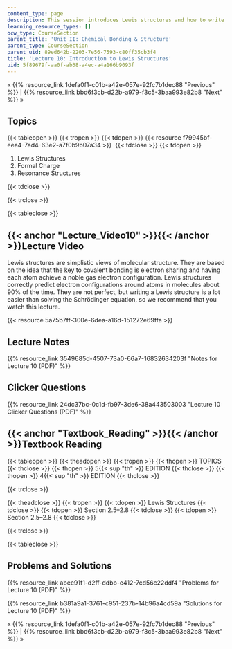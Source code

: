 ```yaml
---
content_type: page
description: This session introduces Lewis structures and how to write them.
learning_resource_types: []
ocw_type: CourseSection
parent_title: 'Unit II: Chemical Bonding & Structure'
parent_type: CourseSection
parent_uid: 89ed642b-2203-7e56-7593-c80ff35cb3f4
title: 'Lecture 10: Introduction to Lewis Structures'
uid: 5f89679f-aa0f-ab38-a4ec-a4a166b9093f
---
```


« {{% resource_link 1defa0f1-c01b-a42e-057e-92fc7b1dec88 "Previous" %}} | {{% resource_link bbd6f3cb-d22b-a979-f3c5-3baa993e82b8 "Next" %}} »

Topics
------

{{< tableopen >}}
{{< tropen >}}
{{< tdopen >}}
{{< resource f79945bf-eea4-7ad4-63e2-a7f0b9b07a34 >}} 
{{< tdclose >}}
{{< tdopen >}}


1.  Lewis Structures
2.  Formal Charge
3.  Resonance Structures


{{< tdclose >}}

{{< trclose >}}

{{< tableclose >}}

{{< anchor "Lecture_Video10" >}}{{< /anchor >}}Lecture Video
------------------------------------------------------------

Lewis structures are simplistic views of molecular structure. They are based on the idea that the key to covalent bonding is electron sharing and having each atom achieve a noble gas electron configuration. Lewis structures correctly predict electron configurations around atoms in molecules about 90% of the time. They are not perfect, but writing a Lewis structure is a lot easier than solving the Schrödinger equation, so we recommend that you watch this lecture.

{{< resource 5a75b7ff-300e-6dea-a16d-151272e69ffa >}}

Lecture Notes
-------------

{{% resource_link 3549685d-4507-73a0-66a7-16832634203f "Notes for Lecture 10 (PDF)" %}}

Clicker Questions
-----------------

{{% resource_link 24dc37bc-0c1d-fb97-3de6-38a443503003 "Lecture 10 Clicker Questions (PDF)" %}}

{{< anchor "Textbook_Reading" >}}{{< /anchor >}}Textbook Reading
----------------------------------------------------------------

{{< tableopen >}}
{{< theadopen >}}
{{< tropen >}}
{{< thopen >}}
TOPICS
{{< thclose >}}
{{< thopen >}}
5{{< sup "th" >}} EDITION
{{< thclose >}}
{{< thopen >}}
4{{< sup "th" >}} EDITION
{{< thclose >}}

{{< trclose >}}

{{< theadclose >}}
{{< tropen >}}
{{< tdopen >}}
Lewis Structures
{{< tdclose >}}
{{< tdopen >}}
Section 2.5–2.8
{{< tdclose >}}
{{< tdopen >}}
Section 2.5–2.8
{{< tdclose >}}

{{< trclose >}}

{{< tableclose >}}

Problems and Solutions
----------------------

{{% resource_link abee91f1-d2ff-ddbb-e412-7cd56c22ddf4 "Problems for Lecture 10 (PDF)" %}}

{{% resource_link b381a9a1-3761-c951-237b-14b96a4cd59a "Solutions for Lecture 10 (PDF)" %}}

« {{% resource_link 1defa0f1-c01b-a42e-057e-92fc7b1dec88 "Previous" %}} | {{% resource_link bbd6f3cb-d22b-a979-f3c5-3baa993e82b8 "Next" %}} »